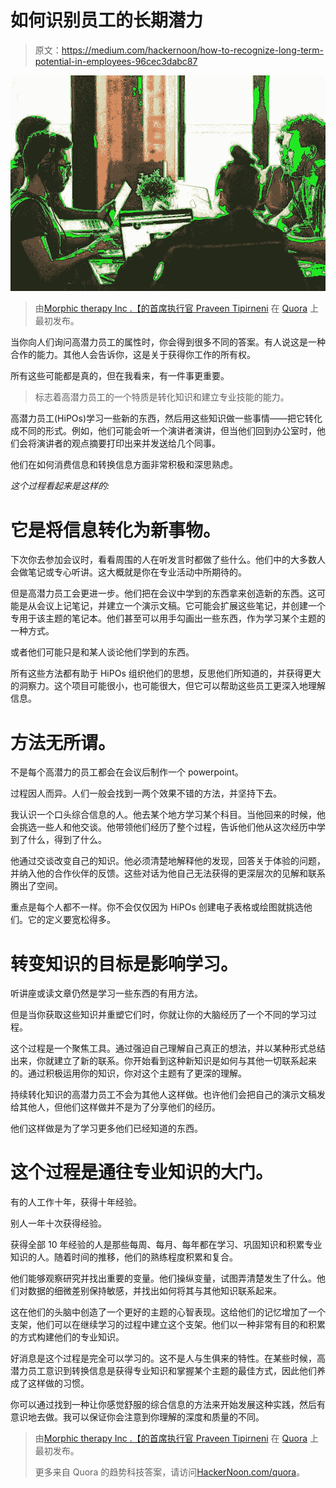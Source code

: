 # 如何识别员工的长期潜力

> 原文：<https://medium.com/hackernoon/how-to-recognize-long-term-potential-in-employees-96cec3dabc87>

![](img/c00aad36e4b037285b6745e7ad6b2759.png)

> 由[Morphic therapy Inc .【的首席执行官 Praveen Tipirneni](https://www.quora.com/How-can-an-employer-identify-an-employees-long-term-potential/answer/Praveen-Tipirneni) 在 [Quora](http://quora.com/?ref=hackernoon) 上最初发布。

当你向人们询问高潜力员工的属性时，你会得到很多不同的答案。有人说这是一种合作的能力。其他人会告诉你，这是关于获得你工作的所有权。

所有这些可能都是真的，但在我看来，有一件事更重要。

> 标志着高潜力员工的一个特质是转化知识和建立专业技能的能力。

高潜力员工(HiPOs)学习一些新的东西，然后用这些知识做一些事情——把它转化成不同的形式。例如，他们可能会听一个演讲者演讲，但当他们回到办公室时，他们会将演讲者的观点摘要打印出来并发送给几个同事。

他们在如何消费信息和转换信息方面非常积极和深思熟虑。

*这个过程看起来是这样的:*

# **它是将信息转化为新事物。**

下次你去参加会议时，看看周围的人在听发言时都做了些什么。他们中的大多数人会做笔记或专心听讲。这大概就是你在专业活动中所期待的。

但是高潜力员工会更进一步。他们把在会议中学到的东西拿来创造新的东西。这可能是从会议上记笔记，并建立一个演示文稿。它可能会扩展这些笔记，并创建一个专用于该主题的笔记本。他们甚至可以用手勾画出一些东西，作为学习某个主题的一种方式。

或者他们可能只是和某人谈论他们学到的东西。

所有这些方法都有助于 HiPOs 组织他们的思想，反思他们所知道的，并获得更大的洞察力。这个项目可能很小，也可能很大，但它可以帮助这些员工更深入地理解信息。

# **方法无所谓。**

不是每个高潜力的员工都会在会议后制作一个 powerpoint。

过程因人而异。人们一般会找到一两个效果不错的方法，并坚持下去。

我认识一个口头综合信息的人。他去某个地方学习某个科目。当他回来的时候，他会挑选一些人和他交谈。他带领他们经历了整个过程，告诉他们他从这次经历中学到了什么，得到了什么。

他通过交谈改变自己的知识。他必须清楚地解释他的发现，回答关于体验的问题，并纳入他的合作伙伴的反馈。这些对话为他自己无法获得的更深层次的见解和联系腾出了空间。

重点是每个人都不一样。你不会仅仅因为 HiPOs 创建电子表格或绘图就挑选他们。它的定义要宽松得多。

# 转变知识的目标是影响学习。

听讲座或读文章仍然是学习一些东西的有用方法。

但是当你获取这些知识并重塑它们时，你就让你的大脑经历了一个不同的学习过程。

这个过程是一个聚焦工具。通过强迫自己理解自己真正的想法，并以某种形式总结出来，你就建立了新的联系。你开始看到这种新知识是如何与其他一切联系起来的。通过积极运用你的知识，你对这个主题有了更深的理解。

持续转化知识的高潜力员工不会为其他人这样做。也许他们会把自己的演示文稿发给其他人，但他们这样做并不是为了分享他们的经历。

他们这样做是为了学习更多他们已经知道的东西。

# **这个过程是通往专业知识的大门。**

有的人工作十年，获得十年经验。

别人一年十次获得经验。

获得全部 10 年经验的人是那些每周、每月、每年都在学习、巩固知识和积累专业知识的人。随着时间的推移，他们的熟练程度积累和复合。

他们能够观察研究并找出重要的变量。他们操纵变量，试图弄清楚发生了什么。他们对数据的细微差别保持敏感，并找出如何将其与其他知识联系起来。

这在他们的头脑中创造了一个更好的主题的心智表现。这给他们的记忆增加了一个支架，他们可以在继续学习的过程中建立这个支架。他们以一种非常有目的和积累的方式构建他们的专业知识。

好消息是这个过程是完全可以学习的。这不是人与生俱来的特性。在某些时候，高潜力员工意识到转换信息是获得专业知识和掌握某个主题的最佳方式，因此他们养成了这样做的习惯。

你可以通过找到一种让你感觉舒服的综合信息的方法来开始发展这种实践，然后有意识地去做。我可以保证你会注意到你理解的深度和质量的不同。

> 由[Morphic therapy Inc .【的首席执行官 Praveen Tipirneni](https://www.quora.com/How-can-an-employer-identify-an-employees-long-term-potential/answer/Praveen-Tipirneni) 在 [Quora](http://quora.com/?ref=hackernoon) 上最初发布。
> 
> 更多来自 Quora 的趋势科技答案，请访问[HackerNoon.com/quora](https://hackernoon.com/quora/home)。